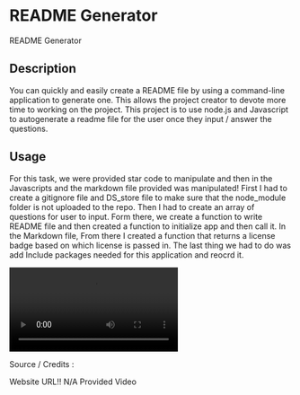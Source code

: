 # README Generator

README Generator

## Description

You can quickly and easily create a README file by using a command-line application to generate one. This allows the project creator to devote more time to working on the project. This project is to use node.js and Javascript to autogenerate a readme file for the user once they input / answer the questions.

## Usage

For this task, we were provided star code to manipulate and then in the Javascripts and the markdown file provided was manipulated! First I had to create a gitignore file and DS_store file to make sure that the node_module folder is not uploaded to the repo. Then I had to create an array of questions for user to input. Form there, we create a function to write README file and then created a function to initialize app and then call it. In the Markdown file, From there I created a function that returns a license badge based on which license is passed in. The last thing we had to do was add Include packages needed for this application and reocrd it.

![alt text](./Generate%20Readme.mov)

Source / Credits :

Website URL!!
N/A Provided Video
